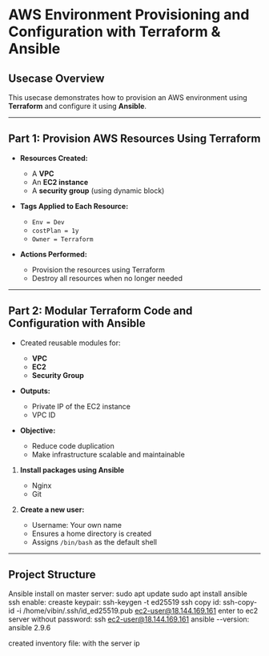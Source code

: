 # AWS Environment Provisioning and Configuration with Terraform & Ansible

## Usecase Overview

This usecase demonstrates how to provision an AWS environment using **Terraform** and configure it using **Ansible**.  

---

## Part 1: Provision AWS Resources Using Terraform

- **Resources Created:**
  - A **VPC**
  - An **EC2 instance**
  - A **security group** (using dynamic block)

- **Tags Applied to Each Resource:**
  - `Env = Dev`
  - `costPlan = 1y`
  - `Owner = Terraform`

- **Actions Performed:**
  - Provision the resources using Terraform
  - Destroy all resources when no longer needed

---

## Part 2: Modular Terraform Code and Configuration with Ansible

- Created reusable modules for:
  - **VPC**
  - **EC2**
  - **Security Group**

- **Outputs:**
  - Private IP of the EC2 instance
  - VPC ID

- **Objective:**
  - Reduce code duplication
  - Make infrastructure scalable and maintainable


1. **Install packages using Ansible**
   - Nginx
   - Git

2. **Create a new user:**
   - Username: Your own name
   - Ensures a home directory is created
   - Assigns `/bin/bash` as the default shell

---

## Project Structure



Ansible install on master server: 
sudo apt update
sudo apt install ansible
ssh enable:
creaste keypair: ssh-keygen -t ed25519
ssh copy id: ssh-copy-id -i /home/vibin/.ssh/id_ed25519.pub ec2-user@18.144.169.161
enter to ec2 server without password: ssh ec2-user@18.144.169.161
ansible --version: ansible 2.9.6

created inventory file: with the server ip

